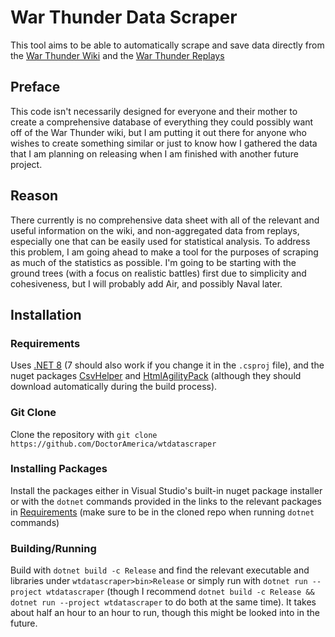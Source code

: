 # War Thunder Data Scraper

This tool aims to be able to automatically scrape and save data directly from the [War Thunder Wiki](wiki.warthunder.com) and the [War Thunder Replays](https://warthunder.com/en/tournament/replay/)

## Preface

This code isn't necessarily designed for everyone and their mother to create a comprehensive database of everything they could possibly want off of the War Thunder wiki, but I am putting it out there for anyone who wishes to create something similar or just to know how I gathered the data that I am planning on releasing when I am finished with another future project.

## Reason

There currently is no comprehensive data sheet with all of the relevant and useful information on the wiki, and non-aggregated data from replays, especially one that can be easily used for statistical analysis. To address this problem, I am going ahead to make a tool for the purposes of scraping as much of the statistics as possible. I'm going to be starting with the ground trees (with a focus on realistic battles) first due to simplicity and cohesiveness, but I will probably add Air, and possibly Naval later.

## Installation

### Requirements

Uses [.NET 8](https://dotnet.microsoft.com/en-us/download/dotnet/8.0) (7 should also work if you change it in the `.csproj` file), and the nuget packages [CsvHelper](https://www.nuget.org/packages/CsvHelper/) and [HtmlAgilityPack](https://www.nuget.org/packages/HtmlAgilityPack) (although they should download automatically during the build process).

### Git Clone

Clone the repository with `git clone https://github.com/DoctorAmerica/wtdatascraper`

### Installing Packages

Install the packages either in Visual Studio's built-in nuget package installer or with the `dotnet` commands provided in the links to the relevant packages in [Requirements](###Requirements) (make sure to be in the cloned repo when running `dotnet` commands)

### Building/Running

Build with `dotnet build -c Release` and find the relevant executable and libraries under `wtdatascraper>bin>Release`
or simply run with `dotnet run --project wtdatascraper` (though I recommend `dotnet build -c Release && dotnet run --project wtdatascraper` to do both at the same time). It takes about half an hour to an hour to run, though this might be looked into in the future.
